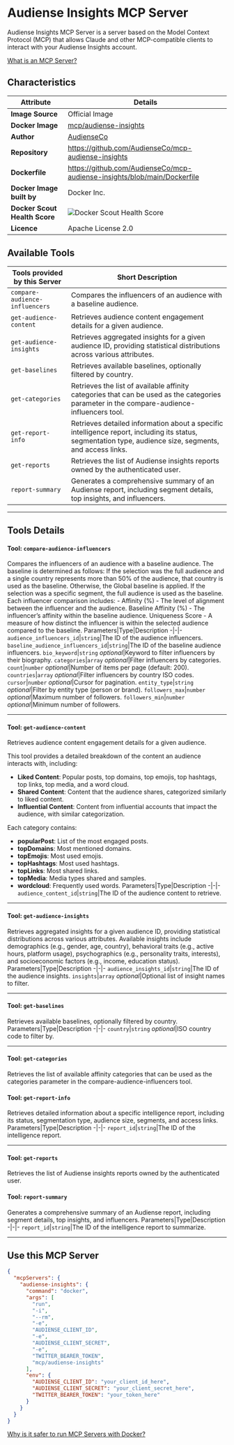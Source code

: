 # Audiense Insights MCP Server

Audiense Insights MCP Server is a server based on the Model Context Protocol (MCP) that allows Claude and other MCP-compatible clients to interact with your Audiense Insights account.

[What is an MCP Server?](https://www.anthropic.com/news/model-context-protocol)

## Characteristics
Attribute|Details|
|-|-|
**Image Source**|Official Image
**Docker Image**|[mcp/audiense-insights](https://hub.docker.com/repository/docker/mcp/audiense-insights)
**Author**|[AudienseCo](https://github.com/AudienseCo)
**Repository**|https://github.com/AudienseCo/mcp-audiense-insights
**Dockerfile**|https://github.com/AudienseCo/mcp-audiense-insights/blob/main/Dockerfile
**Docker Image built by**|Docker Inc.
**Docker Scout Health Score**| ![Docker Scout Health Score](https://api.scout.docker.com/v1/policy/insights/org-image-score/badge/mcp/audiense-insights)
**Licence**|Apache License 2.0

## Available Tools
Tools provided by this Server|Short Description
-|-
`compare-audience-influencers`|Compares the influencers of an audience with a baseline audience.|
`get-audience-content`|Retrieves audience content engagement details for a given audience.|
`get-audience-insights`|Retrieves aggregated insights for a given audience ID, providing statistical distributions across various attributes.|
`get-baselines`|Retrieves available baselines, optionally filtered by country.|
`get-categories`|Retrieves the list of available affinity categories that can be used as the categories parameter in the compare-audience-influencers tool.|
`get-report-info`|Retrieves detailed information about a specific intelligence report, including its status, segmentation type, audience size, segments, and access links.|
`get-reports`|Retrieves the list of Audiense insights reports owned by the authenticated user.|
`report-summary`|Generates a comprehensive summary of an Audiense report, including segment details, top insights, and influencers.|

---
## Tools Details

#### Tool: **`compare-audience-influencers`**
Compares the influencers of an audience with a baseline audience. The baseline is determined as follows: 
    If the selection was the full audience and a single country represents more than 50% of the audience, that country is used as the baseline.
    Otherwise, the Global baseline is applied. If the selection was a specific segment, the full audience is used as the baseline.
    Each influencer comparison includes: 
        - Affinity (%) - The level of alignment between the influencer and the audience. Baseline Affinity (%)
        - The influencer’s affinity within the baseline audience. Uniqueness Score
        - A measure of how distinct the influencer is within the selected audience compared to the baseline.
Parameters|Type|Description
-|-|-
`audience_influencers_id`|`string`|The ID of the audience influencers.
`baseline_audience_influencers_id`|`string`|The ID of the baseline audience influencers.
`bio_keyword`|`string` *optional*|Keyword to filter influencers by their biography.
`categories`|`array` *optional*|Filter influencers by categories.
`count`|`number` *optional*|Number of items per page (default: 200).
`countries`|`array` *optional*|Filter influencers by country ISO codes.
`cursor`|`number` *optional*|Cursor for pagination.
`entity_type`|`string` *optional*|Filter by entity type (person or brand).
`followers_max`|`number` *optional*|Maximum number of followers.
`followers_min`|`number` *optional*|Minimum number of followers.

---
#### Tool: **`get-audience-content`**
Retrieves audience content engagement details for a given audience.

This tool provides a detailed breakdown of the content an audience interacts with, including:
- **Liked Content**: Popular posts, top domains, top emojis, top hashtags, top links, top media, and a word cloud.
- **Shared Content**: Content that the audience shares, categorized similarly to liked content.
- **Influential Content**: Content from influential accounts that impact the audience, with similar categorization.

Each category contains:
- **popularPost**: List of the most engaged posts.
- **topDomains**: Most mentioned domains.
- **topEmojis**: Most used emojis.
- **topHashtags**: Most used hashtags.
- **topLinks**: Most shared links.
- **topMedia**: Media types shared and samples.
- **wordcloud**: Frequently used words.
Parameters|Type|Description
-|-|-
`audience_content_id`|`string`|The ID of the audience content to retrieve.

---
#### Tool: **`get-audience-insights`**
Retrieves aggregated insights for a given audience ID, providing statistical distributions across various attributes.
    Available insights include demographics (e.g., gender, age, country), behavioral traits (e.g., active hours, platform usage), psychographics (e.g., personality traits, interests), and socioeconomic factors (e.g., income, education status).
Parameters|Type|Description
-|-|-
`audience_insights_id`|`string`|The ID of the audience insights.
`insights`|`array` *optional*|Optional list of insight names to filter.

---
#### Tool: **`get-baselines`**
Retrieves available baselines, optionally filtered by country.
Parameters|Type|Description
-|-|-
`country`|`string` *optional*|ISO country code to filter by.

---
#### Tool: **`get-categories`**
Retrieves the list of available affinity categories that can be used as the categories parameter in the compare-audience-influencers tool.
#### Tool: **`get-report-info`**
Retrieves detailed information about a specific intelligence report, including its status, segmentation type, audience size, segments, and access links.
Parameters|Type|Description
-|-|-
`report_id`|`string`|The ID of the intelligence report.

---
#### Tool: **`get-reports`**
Retrieves the list of Audiense insights reports owned by the authenticated user.
#### Tool: **`report-summary`**
Generates a comprehensive summary of an Audiense report, including segment details, top insights, and influencers.
Parameters|Type|Description
-|-|-
`report_id`|`string`|The ID of the intelligence report to summarize.

---
## Use this MCP Server

```json
{
  "mcpServers": {
    "audiense-insights": {
      "command": "docker",
      "args": [
        "run",
        "-i",
        "--rm",
        "-e",
        "AUDIENSE_CLIENT_ID",
        "-e",
        "AUDIENSE_CLIENT_SECRET",
        "-e",
        "TWITTER_BEARER_TOKEN",
        "mcp/audiense-insights"
      ],
      "env": {
        "AUDIENSE_CLIENT_ID": "your_client_id_here",
        "AUDIENSE_CLIENT_SECRET": "your_client_secret_here",
        "TWITTER_BEARER_TOKEN": "your_token_here"
      }
    }
  }
}
```

[Why is it safer to run MCP Servers with Docker?](https://www.docker.com/blog/the-model-context-protocol-simplifying-building-ai-apps-with-anthropic-claude-desktop-and-docker/)
